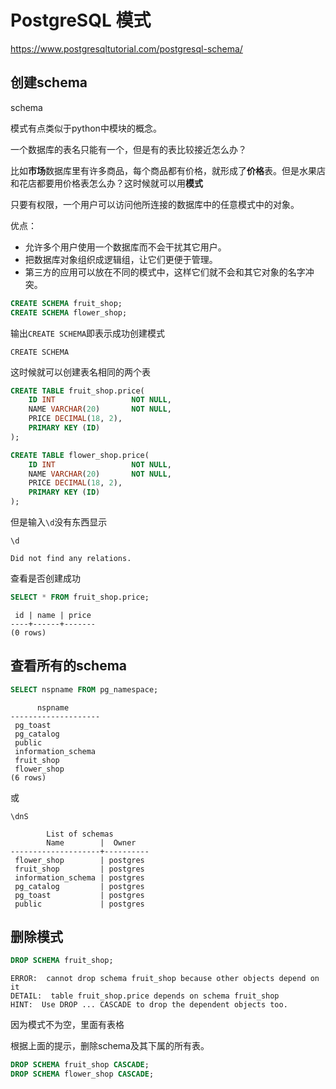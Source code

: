 # PostgreSQL 模式

https://www.postgresqltutorial.com/postgresql-schema/

## 创建schema

schema

模式有点类似于python中模块的概念。

一个数据库的表名只能有一个，但是有的表比较接近怎么办？

比如**市场**数据库里有许多商品，每个商品都有价格，就形成了**价格**表。但是水果店和花店都要用价格表怎么办？这时候就可以用**模式**

只要有权限，一个用户可以访问他所连接的数据库中的任意模式中的对象。

优点：

- 允许多个用户使用一个数据库而不会干扰其它用户。
- 把数据库对象组织成逻辑组，让它们更便于管理。
- 第三方的应用可以放在不同的模式中，这样它们就不会和其它对象的名字冲突。

```sql
CREATE SCHEMA fruit_shop;
CREATE SCHEMA flower_shop;
```

输出`CREATE SCHEMA`即表示成功创建模式

```
CREATE SCHEMA
```



这时候就可以创建表名相同的两个表

```sql
CREATE TABLE fruit_shop.price(
    ID INT                 NOT NULL,
    NAME VARCHAR(20)       NOT NULL,
    PRICE DECIMAL(18, 2),
    PRIMARY KEY (ID)
);

CREATE TABLE flower_shop.price(
    ID INT                 NOT NULL,
    NAME VARCHAR(20)       NOT NULL,
    PRICE DECIMAL(18, 2),
    PRIMARY KEY (ID)
);
```

但是输入`\d`没有东西显示

```
\d
```

```
Did not find any relations.
```

查看是否创建成功

```sql
SELECT * FROM fruit_shop.price;
```

```
 id | name | price 
----+------+-------
(0 rows)
```

## 查看所有的schema

```sql
SELECT nspname FROM pg_namespace; 
```

```
      nspname       
--------------------
 pg_toast
 pg_catalog
 public
 information_schema
 fruit_shop
 flower_shop
(6 rows)
```

或

```
\dnS
```

```
        List of schemas
        Name        |  Owner   
--------------------+----------
 flower_shop        | postgres
 fruit_shop         | postgres
 information_schema | postgres
 pg_catalog         | postgres
 pg_toast           | postgres
 public             | postgres
```

## 删除模式

```sql
DROP SCHEMA fruit_shop;
```

```
ERROR:  cannot drop schema fruit_shop because other objects depend on it
DETAIL:  table fruit_shop.price depends on schema fruit_shop
HINT:  Use DROP ... CASCADE to drop the dependent objects too.
```

因为模式不为空，里面有表格

根据上面的提示，删除schema及其下属的所有表。

```sql
DROP SCHEMA fruit_shop CASCADE;
DROP SCHEMA flower_shop CASCADE;
```



